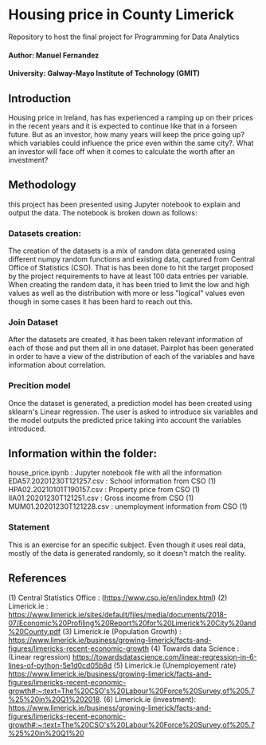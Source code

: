 # Housing price in County Limerick
Repository to host the final project for Programming for Data Analytics
#### Author: Manuel Fernandez 
#### University: Galway-Mayo Institute of Technology (GMIT)

## Introduction

Housing price in Ireland, has has experienced a ramping up on their prices in the recent years and it is expected to continue like that in a forseen future. But as an investor, how many years will keep the price going up? which variables could influence the price even within the same city?. What an investor will face off when it comes to calculate the worth after an investment?

## Methodology
this project has been presented using Jupyter notebook to explain and output the data. The notebook is broken down as follows:

### Datasets creation:

The creation of the datasets is a mix of random data generated using different numpy random functions and existing data, captured from Central Office of Statistics (CSO). That is has been done to hit the target proposed by the project requirements to have at least 100 data entries per variable. When creating the random data, it has been tried to limit the low and high values as well as the distribution with more or less "logical" values even though in some cases it has been hard to reach out this.

### Join Dataset

After the datasets are created, it has been taken relevant information of each of those and put them all in one dataset. Pairplot has been generated in order to have a view of the distribution of each of the variables and have information about correlation.

### Precition model

Once the dataset is generated, a prediction model has been created using sklearn's Linear regression. The user is asked to introduce six variables and the model outputs the predicted price taking into account the variables introduced.


## Information within the folder:

house_price.ipynb : Jupyter notebook file with all the information
EDA57.20201230T121257.csv : School information from CSO (1)
HPA02.20210101T190157.csv : Property price from CSO (1)
IIA01.20201230T121251.csv : Gross income from CSO (1)
MUM01.20201230T121228.csv : unemployment information from CSO (1)

### Statement

This is an exercise for an specific subject. Even though it uses real data, mostly of the data is generated randomly, so it doesn't match the reality. 

## References
(1) Central Statistics Office : (https://www.cso.ie/en/index.html)
(2) Limerick.ie : https://www.limerick.ie/sites/default/files/media/documents/2018-07/Economic%20Profiling%20Report%20for%20Limerick%20City%20and%20County.pdf
(3) Limerick.ie (Population Growth) : https://www.limerick.ie/business/growing-limerick/facts-and-figures/limericks-recent-economic-growth
(4) Towards data Science : (Linear regression) https://towardsdatascience.com/linear-regression-in-6-lines-of-python-5e1d0cd05b8d
(5) Limerick.ie (Unemployement rate) https://www.limerick.ie/business/growing-limerick/facts-and-figures/limericks-recent-economic-growth#:~:text=The%20CSO's%20Labour%20Force%20Survey,of%205.7%25%20in%20Q1%202018.
(6) Limerick.ie (investment): https://www.limerick.ie/business/growing-limerick/facts-and-figures/limericks-recent-economic-growth#:~:text=The%20CSO's%20Labour%20Force%20Survey,of%205.7%25%20in%20Q1%20
